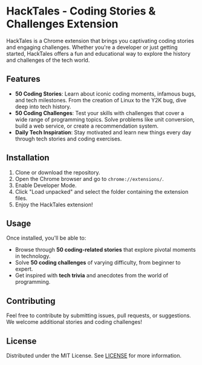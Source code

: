 # HackTales - Coding Stories & Challenges Extension

HackTales is a Chrome extension that brings you captivating coding stories and engaging challenges. Whether you're a developer or just getting started, HackTales offers a fun and educational way to explore the history and challenges of the tech world.

## Features

- **50 Coding Stories**: Learn about iconic coding moments, infamous bugs, and tech milestones. From the creation of Linux to the Y2K bug, dive deep into tech history.
- **50 Coding Challenges**: Test your skills with challenges that cover a wide range of programming topics. Solve problems like unit conversion, build a web service, or create a recommendation system.
- **Daily Tech Inspiration**: Stay motivated and learn new things every day through tech stories and coding exercises.

## Installation

1. Clone or download the repository.
2. Open the Chrome browser and go to `chrome://extensions/`.
3. Enable Developer Mode.
4. Click "Load unpacked" and select the folder containing the extension files.
5. Enjoy the HackTales extension!

## Usage

Once installed, you'll be able to:

- Browse through **50 coding-related stories** that explore pivotal moments in technology.
- Solve **50 coding challenges** of varying difficulty, from beginner to expert.
- Get inspired with **tech trivia** and anecdotes from the world of programming.

## Contributing

Feel free to contribute by submitting issues, pull requests, or suggestions. We welcome additional stories and coding challenges!

## License

Distributed under the MIT License. See [LICENSE](https://github.com/Relacosm/HackTales/blob/main/LICENSE) for more information.
